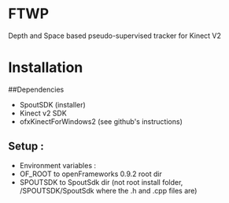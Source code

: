 # FTWP
Depth and Space based pseudo-supervised tracker for Kinect V2

# Installation
##Dependencies
 - SpoutSDK (installer)
 - Kinect v2 SDK
 - ofxKinectForWindows2 (see github's instructions)

## Setup :
 - Environment variables : 
  - OF_ROOT to openFrameworks 0.9.2 root dir
  - SPOUTSDK to SpoutSdk dir (not root install folder, <spootRoot>/SPOUTSDK/SpoutSdk where the .h and .cpp files are)
